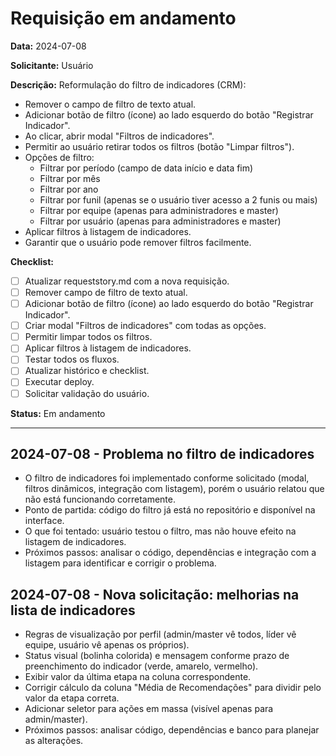 # Requisição em andamento

**Data:** 2024-07-08

**Solicitante:** Usuário

**Descrição:**
Reformulação do filtro de indicadores (CRM):

- Remover o campo de filtro de texto atual.
- Adicionar botão de filtro (ícone) ao lado esquerdo do botão "Registrar Indicador".
- Ao clicar, abrir modal "Filtros de indicadores".
- Permitir ao usuário retirar todos os filtros (botão "Limpar filtros").
- Opções de filtro:
  - Filtrar por período (campo de data início e data fim)
  - Filtrar por mês
  - Filtrar por ano
  - Filtrar por funil (apenas se o usuário tiver acesso a 2 funis ou mais)
  - Filtrar por equipe (apenas para administradores e master)
  - Filtrar por usuário (apenas para administradores e master)
- Aplicar filtros à listagem de indicadores.
- Garantir que o usuário pode remover filtros facilmente.

**Checklist:**
- [ ] Atualizar requeststory.md com a nova requisição.
- [ ] Remover campo de filtro de texto atual.
- [ ] Adicionar botão de filtro (ícone) ao lado esquerdo do botão "Registrar Indicador".
- [ ] Criar modal "Filtros de indicadores" com todas as opções.
- [ ] Permitir limpar todos os filtros.
- [ ] Aplicar filtros à listagem de indicadores.
- [ ] Testar todos os fluxos.
- [ ] Atualizar histórico e checklist.
- [ ] Executar deploy.
- [ ] Solicitar validação do usuário.

**Status:** Em andamento

--- 

## 2024-07-08 - Problema no filtro de indicadores

- O filtro de indicadores foi implementado conforme solicitado (modal, filtros dinâmicos, integração com listagem), porém o usuário relatou que não está funcionando corretamente.
- Ponto de partida: código do filtro já está no repositório e disponível na interface.
- O que foi tentado: usuário testou o filtro, mas não houve efeito na listagem de indicadores.
- Próximos passos: analisar o código, dependências e integração com a listagem para identificar e corrigir o problema. 

## 2024-07-08 - Nova solicitação: melhorias na lista de indicadores

- Regras de visualização por perfil (admin/master vê todos, líder vê equipe, usuário vê apenas os próprios).
- Status visual (bolinha colorida) e mensagem conforme prazo de preenchimento do indicador (verde, amarelo, vermelho).
- Exibir valor da última etapa na coluna correspondente.
- Corrigir cálculo da coluna "Média de Recomendações" para dividir pelo valor da etapa correta.
- Adicionar seletor para ações em massa (visível apenas para admin/master).
- Próximos passos: analisar código, dependências e banco para planejar as alterações. 